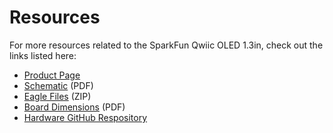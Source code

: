 # Resources
<!-- This section should include all the relevant documentation and product files (Eagle files, schematic, datasheet(s), landing pages, etc. and any relevant tutorials to go beyond the Hookup Guide.) -->

For more resources related to the SparkFun Qwiic OLED 1.3in, check out the links listed here: 

* [Product Page](https://www.sparkfun.com/products/23453)
* [Schematic](assets/board_files/SparkFun_Qwiic_OLED_1.3in_Schematic.pdf) (PDF)
* [Eagle Files](assets/board_files/Qwiic_OLED_1.3in.zip) (ZIP)
* [Board Dimensions](assets/board_files/SparkFun_Qwiic_OLED_1.3in_BoardDimensions.png) (PDF)
* [Hardware GitHub Respository](https://github.com/sparkfun/Qwiic_OLED_1.3in)

